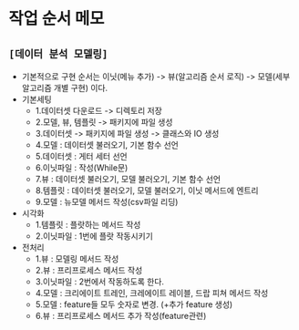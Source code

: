 # 작업 순서 메모

## `[데이터 분석 모델링]`
* 기본적으로 구현 순서는 이닛(메뉴 추가) -> 뷰(알고리즘 순서 로직) -> 모델(세부 알고리즘 개별 구현) 이다.
* 기본세팅
    * 1.데이터셋 다운로드 -> 디렉토리 저장
    * 2.모델, 뷰, 템플릿 -> 패키지에 파일 생성
    * 3.데이터셋 -> 패키지에 파일 생성 -> 클래스와 IO 생성
    * 4.모델 : 데이터셋 불러오기, 기본 함수 선언
    * 5.데이터셋 : 게터 세터 선언
    * 6.이닛파일 : 작성(While문)
    * 7.뷰 : 데이터셋 불러오기, 모델 불러오기, 기본 함수 선언
    * 8.템플릿 : 데이터셋 불러오기, 모델 불러오기, 이닛 메서드에 엔트리
    * 9.모델 : 뉴모델 메서드 작성(csv파일 리딩)
* 시각화
    * 1.템플릿 : 플랏하는 메서드 작성
    * 2.이닛파일 : 1번에 플랏 작동시키기
* 전처리
    * 1.뷰 : 모델링 메서드 작성
    * 2.뷰 : 프리프로세스 메서드 작성
    * 3.이닛파일 : 2번에서 작동하도록 한다.
    * 4.모델 : 크리에이트 트레인, 크레에이트 레이블, 드랍 피쳐 메서드 작성
    * 5.모델 : feature들 모두 숫자로 변경. (+추가 feature 생성)
    * 6.뷰 : 프리프로세스 메서드 추가 작성(feature관련)<br><br>
